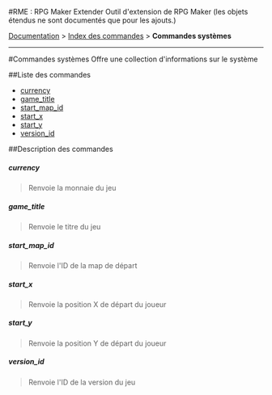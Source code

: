 #RME : RPG Maker Extender
Outil d'extension de RPG Maker
    (les objets étendus ne sont documentés que pour les ajouts.)

[Documentation](README.md) > [Index des commandes](__command_list.md) > **Commandes systèmes**  
- - -  
#Commandes systèmes
Offre une collection d'informations sur le système

##Liste des commandes
*    [currency](#currency)
*    [game_title](#game_title)
*    [start_map_id](#start_map_id)
*    [start_x](#start_x)
*    [start_y](#start_y)
*    [version_id](#version_id)


##Description des commandes
##### currency

> Renvoie la monnaie du jeu

  
> 

##### game_title

> Renvoie le titre du jeu

  
> 

##### start_map_id

> Renvoie l'ID de la map de départ

  
> 

##### start_x

> Renvoie la position X de départ du joueur

  
> 

##### start_y

> Renvoie la position Y de départ du joueur

  
> 

##### version_id

> Renvoie l'ID de la version du jeu

  
> 

